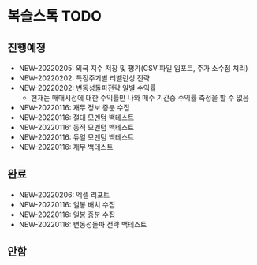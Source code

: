 # 복슬스톡 TODO

## 진행예정
- NEW-20220205: 외국 지수 저장 및 평가(CSV 파일 임포트, 주가 소수점 처리) 
- NEW-20220202: 특정주기별 리벨런싱 전략 
- NEW-20220202: 변동성돌파전략 일별 수익률 
  - 현재는 매매시점에 대한 수익률만 나와 매수 기간중 수익률 측정을 할 수 없음
- NEW-20220116: 재무 정보 증분 수집
- NEW-20220116: 절대 모멘텀 백테스트
- NEW-20220116: 동적 모멘텀 백테스트
- NEW-20220116: 듀얼 모멘텀 백테스트
- NEW-20220116: 재무 백테스트

## 완료
- NEW-20220206: 엑셀 리포트 
- NEW-20220116: 일봉 배치 수집
- NEW-20220116: 일봉 증분 수집
- NEW-20220116: 변동성돌파 전략 백테스트

## 안함

